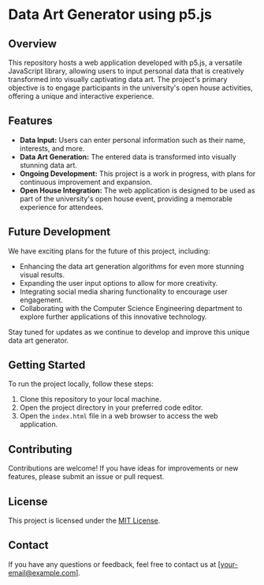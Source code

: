 # Data Art Generator using p5.js

## Overview

This repository hosts a web application developed with p5.js, a versatile JavaScript library, allowing users to input personal data that is creatively transformed into visually captivating data art. The project's primary objective is to engage participants in the university's open house activities, offering a unique and interactive experience.

## Features

- **Data Input:** Users can enter personal information such as their name, interests, and more.
- **Data Art Generation:** The entered data is transformed into visually stunning data art.
- **Ongoing Development:** This project is a work in progress, with plans for continuous improvement and expansion.
- **Open House Integration:** The web application is designed to be used as part of the university's open house event, providing a memorable experience for attendees.

## Future Development

We have exciting plans for the future of this project, including:

- Enhancing the data art generation algorithms for even more stunning visual results.
- Expanding the user input options to allow for more creativity.
- Integrating social media sharing functionality to encourage user engagement.
- Collaborating with the Computer Science Engineering department to explore further applications of this innovative technology.

Stay tuned for updates as we continue to develop and improve this unique data art generator.

## Getting Started

To run the project locally, follow these steps:

1. Clone this repository to your local machine.
2. Open the project directory in your preferred code editor.
3. Open the `index.html` file in a web browser to access the web application.

## Contributing

Contributions are welcome! If you have ideas for improvements or new features, please submit an issue or pull request.

## License

This project is licensed under the [MIT License](LICENSE).

## Contact

If you have any questions or feedback, feel free to contact us at [your-email@example.com].

